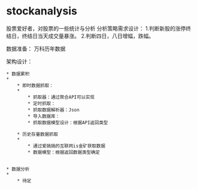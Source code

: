 # stockanalysis
股票爱好者，对股票的一些统计与分析
分析策略需求设计：
1.判断新股的涨停终结日，终结日当天成交量暴涨。
2.判断四日，八日增幅，跌幅。

数据准备：
     万科历年数据


架构设计：

	* 数据累积
	* 
		* 即时数据抓取：
		* 
			* 抓取器：通过聚合API可以实现
			* 定时抓取：
			* 抓取数据解析器：Json
			* 导入数据库：
			* 抓取数据模型设计：根据API返回类型

		* 历史存量数据抓取
		* 
			* 通过爱搞搞的互联网is金矿获取数据
			* 数据模型：根据返回数据类型确定


	* 数据分析
	* 
		* 待定


